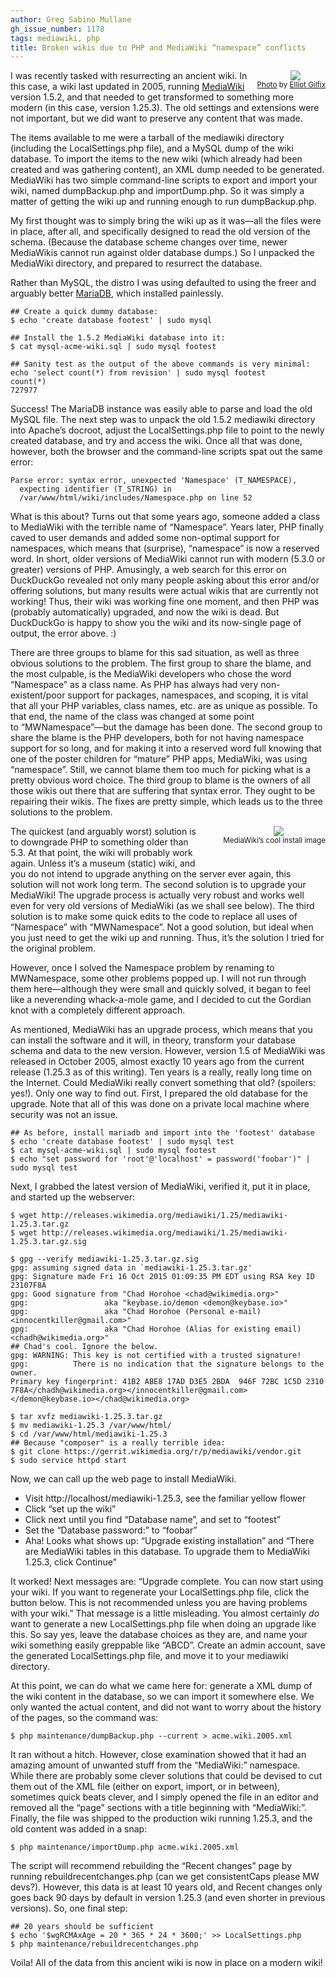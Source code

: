 ```yaml
---
author: Greg Sabino Mullane
gh_issue_number: 1178
tags: mediawiki, php
title: Broken wikis due to PHP and MediaWiki “namespace” conflicts
---
```


<div class="separator" style="clear: both; float:right; text-align: center;"><a href="/blog/2015/11/09/broken-wikis-due-to-php-and-mediawiki/image-0-big.jpeg" imageanchor="1" style="clear: right; margin-bottom: 1em; margin-left: 1em;"><img border="0" src="/blog/2015/11/09/broken-wikis-due-to-php-and-mediawiki/image-0.jpeg"/></a><br/><small><a href="https://flic.kr/p/79LtQP">Photo</a> by <a href="https://www.flickr.com/people/mothernaturephotos/">Elliot Gilfix</a></small></div>

I was recently tasked with resurrecting an ancient wiki. In this case, a wiki last 
updated in 2005, running [MediaWiki](https://mediawiki.org/) version 1.5.2, and that needed to get transformed 
to something more modern (in this case, version 1.25.3). The old settings and extensions were not important, 
but we did want to preserve any content that was made.

The items available to me were a tarball of the mediawiki directory (including the 
LocalSettings.php file), and a MySQL dump of the wiki database. To import the items 
to the new wiki (which already had been created and was gathering content), an 
XML dump needed to be generated. MediaWiki has two simple command-line scripts 
to export and import your wiki, named dumpBackup.php and 
importDump.php. So it 
was simply a matter of getting the wiki up and running enough to run dumpBackup.php.

My first thought was to simply bring the wiki up as it was—​all the files were in 
place, after all, and specifically designed to read the old version of the schema. 
(Because the database scheme changes over time, newer MediaWikis cannot run against 
older database dumps.) So I unpacked the MediaWiki directory, and prepared to 
resurrect the database.

Rather than MySQL, the distro I was using defaulted to using the freer and 
arguably better [MariaDB](https://mariadb.org/), which installed painlessly.

```
## Create a quick dummy database:
$ echo 'create database footest' | sudo mysql

## Install the 1.5.2 MediaWiki database into it:
$ cat mysql-acme-wiki.sql | sudo mysql footest

## Sanity test as the output of the above commands is very minimal:
echo 'select count(*) from revision' | sudo mysql footest
count(*)
727977
```

Success! The MariaDB instance was easily able to parse and load the 
old MySQL file. The next step was to unpack the old 1.5.2 mediawiki directory 
into Apache’s docroot, adjust the LocalSettings.php file to point to the 
newly created database, and try and access the wiki. Once all that was done, however, both the 
browser and the command-line scripts spat out the same error:

```
Parse error: syntax error, unexpected 'Namespace' (T_NAMESPACE), 
  expecting identifier (T_STRING) in 
  /var/www/html/wiki/includes/Namespace.php on line 52
```

What is this about? Turns out that some years ago, someone added a class to 
MediaWiki with the terrible name of “Namespace”. Years later, PHP finally 
caved to user demands and added some non-optimal support for namespaces, which 
means that (surprise), “namespace” is now a reserved word. In short, older 
versions of MediaWiki cannot run with modern (5.3.0 or greater) versions 
of PHP. Amusingly, a web search for this error on DuckDuckGo revealed not 
only many people asking about this error and/or offering solutions, but 
many results were actual wikis that are currently not working! 
Thus, their wiki was working fine one moment, and then PHP was (probably automatically) 
upgraded, and now the wiki is dead. But DuckDuckGo is happy to show you 
the wiki and its now-single page of output, the error above. :)

There are three groups to blame for this sad situation, as well as 
three obvious solutions to the problem. The first group to share the 
blame, and the most culpable, is the MediaWiki developers who chose 
the word “Namespace” as a class name. As PHP has always had very 
non-existent/poor support for packages, namespaces, and scoping, it is 
vital that all your PHP variables, class names, etc. are as unique as possible. 
To that end, the name of the class was changed at some point  
to “MWNamespace”—​but the damage has been done. The second group to share the 
blame is the PHP developers, both for not having namespace support for 
so long, and for making it into a reserved word full knowing that one of 
the poster children for “mature” PHP apps, MediaWiki, was using “namespace”. 
Still, we cannot blame them too much for picking what is a pretty obvious 
word choice. The third group to blame is the owners of all those wikis 
out there that are suffering that syntax error. They ought to be repairing their 
wikis. The fixes are pretty simple, which leads us to the three solutions to the problem.

<div class="separator" style="clear: both; padding: 0em 0em 2em 2em; float:right; text-align: center;"><a href="/blog/2015/11/09/broken-wikis-due-to-php-and-mediawiki/image-1-big.png" id="gtsm.com/mediawiki_flower.png" imageanchor="1" style="clear: right; margin-bottom: 1em; margin-left: 1em;"><img border="0" src="/blog/2015/11/09/broken-wikis-due-to-php-and-mediawiki/image-1.png"/></a><br/><small>MediaWiki’s cool install image</small></div>

The quickest (and arguably worst) solution is to downgrade PHP to 
something older than 5.3. At that point, the wiki will probably work 
again. Unless it’s a museum (static) wiki, and you do not intend to 
upgrade anything on the server ever again, this solution will not 
work long term. The second solution is to upgrade your MediaWiki! The upgrade process is actually very 
robust and works well even for very old versions of MediaWiki (as 
we shall see below). The third solution is to make some quick edits 
to the code to replace all uses of “Namespace” with “MWNamespace”. 
Not a good solution, but ideal when you just need to get the wiki up 
and running. Thus, it’s the solution I tried for the original problem.

However, once I solved the Namespace problem by renaming to MWNamespace, 
some other problems popped up. I will not run through them here—​although they were 
small and quickly solved, it began to feel like a neverending whack-a-mole 
game, and I decided to cut the Gordian knot with a completely different 
approach.

As mentioned, MediaWiki has an upgrade process, which means that 
you can install the software and it will, in theory, transform your 
database schema and data to the new version. However, version 
1.5 of MediaWiki was released in October 2005, almost exactly 
10 years ago from the current release (1.25.3 as of this writing). 
Ten years is a really, really long time on the Internet. 
Could MediaWiki really convert something that old? (spoilers: yes!). 
Only one way to find out. First, I prepared the old database for the upgrade. 
Note that all of this was done on a private local machine where security was not 
an issue.

```
## As before, install mariadb and import into the 'footest' database
$ echo 'create database footest' | sudo mysql test
$ cat mysql-acme-wiki.sql | sudo mysql footest
$ echo "set password for 'root'@'localhost' = password('foobar')" | sudo mysql test
```

Next, I grabbed the latest version of MediaWiki, verified it, put it in place, and 
started up the webserver:

```
$ wget http://releases.wikimedia.org/mediawiki/1.25/mediawiki-1.25.3.tar.gz
$ wget http://releases.wikimedia.org/mediawiki/1.25/mediawiki-1.25.3.tar.gz.sig

$ gpg --verify mediawiki-1.25.3.tar.gz.sig 
gpg: assuming signed data in `mediawiki-1.25.3.tar.gz'
gpg: Signature made Fri 16 Oct 2015 01:09:35 PM EDT using RSA key ID 23107F8A
gpg: Good signature from "Chad Horohoe <chad@wikimedia.org>"
gpg:                 aka "keybase.io/demon <demon@keybase.io>"
gpg:                 aka "Chad Horohoe (Personal e-mail) <innocentkiller@gmail.com>"
gpg:                 aka "Chad Horohoe (Alias for existing email) <chadh@wikimedia.org>"
## Chad's cool. Ignore the below.
gpg: WARNING: This key is not certified with a trusted signature!
gpg:          There is no indication that the signature belongs to the owner.
Primary key fingerprint: 41B2 ABE8 17AD D3E5 2BDA  946F 72BC 1C5D 2310 7F8A</chadh@wikimedia.org></innocentkiller@gmail.com></demon@keybase.io></chad@wikimedia.org>

$ tar xvfz mediawiki-1.25.3.tar.gz
$ mv mediawiki-1.25.3 /var/www/html/
$ cd /var/www/html/mediawiki-1.25.3
## Because "composer" is a really terrible idea:
$ git clone https://gerrit.wikimedia.org/r/p/mediawiki/vendor.git 
$ sudo service httpd start
```

Now, we can call up the web page to install MediaWiki.

- Visit http://localhost/mediawiki-1.25.3, see the familiar yellow flower
- Click “set up the wiki”
- Click next until you find “Database name”, and set to “footest”
- Set the “Database password:” to “foobar”
- Aha! Looks what shows up: “Upgrade existing installation” and “There are MediaWiki tables in this database. To upgrade them to MediaWiki 1.25.3, click Continue”

It worked! Next messages are: “Upgrade complete. You can now start using your wiki. If you want to regenerate your LocalSettings.php file, click the button below. This is not recommended unless you are having problems with your wiki.” That message is a little misleading. You almost certainly *do* want to generate a new LocalSettings.php file when doing an upgrade like this. So say yes, leave the database choices as they are, and name your wiki something easily greppable like “ABCD”. Create an admin account, save the generated LocalSettings.php file, and move it to your mediawiki directory.

At this point, we can do what we came here for: generate a XML dump of the wiki content in the database, so we can import it somewhere else. 
We only wanted the actual content, and did not want to worry about the history of the pages, so the command was:

```
$ php maintenance/dumpBackup.php --current > acme.wiki.2005.xml
```

It ran without a hitch. However, close examination showed that it had an amazing amount of unwanted stuff from the 
“MediaWiki:” namespace. While there are probably some clever solutions that could be devised to cut them out of the 
XML file (either on export, import, or in between), sometimes quick beats clever, and I simply opened the file in an 
editor and removed all the “page” sections with a title beginning with “MediaWiki:”. Finally, the file was shipped 
to the production wiki running 1.25.3, and the old content was added in a snap:

```
$ php maintenance/importDump.php acme.wiki.2005.xml
```

The script will recommend rebuilding the “Recent changes” page by running rebuildrecentchanges.php (can we 
get consistentCaps please MW devs?). However, this data is at least 10 years old, and Recent changes only goes back 
90 days by default in version 1.25.3 (and even shorter in previous versions). So, one final step:

```
## 20 years should be sufficient
$ echo '$wgRCMAxAge = 20 * 365 * 24 * 3600;' >> LocalSettings.php
$ php maintenance/rebuildrecentchanges.php
```

Voila! All of the data from this ancient wiki is now in place on a modern wiki!
